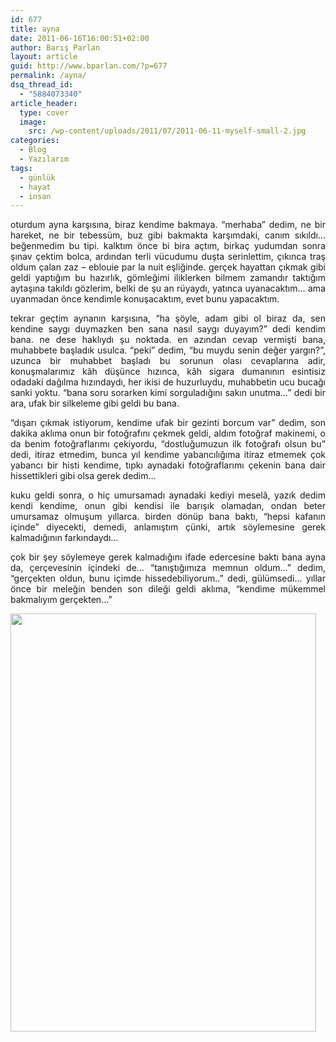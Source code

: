 ```yaml
---
id: 677
title: ayna
date: 2011-06-16T16:00:51+02:00
author: Barış Parlan
layout: article
guid: http://www.bparlan.com/?p=677
permalink: /ayna/
dsq_thread_id:
  - "5884073340"
article_header:
  type: cover
  image:
    src: /wp-content/uploads/2011/07/2011-06-11-myself-small-2.jpg
categories:
  - Blog
  - Yazılarım
tags:
  - günlük
  - hayat
  - insan
---
```


<p style="text-align: justify;">
  oturdum ayna karşısına, biraz kendime bakmaya. &#8220;merhaba&#8221; dedim, ne bir hareket, ne bir tebessüm, buz gibi bakmakta karşımdaki, canım sıkıldı&#8230; beğenmedim bu tipi. kalktım önce bi bira açtım, birkaç yudumdan sonra şınav çektim bolca, ardından terli vücudumu duşta serinlettim, çıkınca traş oldum çalan zaz &#8211; eblouie par la nuit eşliğinde. gerçek hayattan çıkmak gibi geldi yaptığım bu hazırlık, gömleğimi iliklerken bilmem zamandır taktığım aytaşına takıldı gözlerim, belki de şu an rüyaydı, yatınca uyanacaktım&#8230; ama uyanmadan önce kendimle konuşacaktım, evet bunu yapacaktım.
</p>

<p style="text-align: justify;">
  tekrar geçtim aynanın karşısına, &#8220;ha şöyle, adam gibi ol biraz da, sen kendine saygı duymazken ben sana nasıl saygı duyayım?&#8221; dedi kendim bana. ne dese haklıydı şu noktada. en azından cevap vermişti bana, muhabbete başladık usulca. &#8220;peki&#8221; dedim, &#8220;bu muydu senin değer yargın?&#8221;, uzunca bir muhabbet başladı bu sorunun olası cevaplarına adir, konuşmalarımız kâh düşünce hızınca, kâh sigara dumanının esintisiz odadaki dağılma hızındaydı, her ikisi de huzurluydu, muhabbetin ucu bucağı sanki yoktu. &#8220;bana soru sorarken kimi sorguladığını sakın unutma&#8230;&#8221; dedi bir ara, ufak bir silkeleme gibi geldi bu bana.
</p>

<p style="text-align: justify;">
  &#8220;dışarı çıkmak istiyorum, kendime ufak bir gezinti borcum var&#8221; dedim, son dakika aklıma onun bir fotoğrafını çekmek geldi, aldım fotoğraf makinemi, o da benim fotoğraflarımı çekiyordu, &#8220;dostluğumuzun ilk fotoğrafı olsun bu&#8221; dedi, itiraz etmedim, bunca yıl kendime yabancılığıma itiraz etmemek çok yabancı bir histi kendime, tıpkı aynadaki fotoğraflarımı çekenin bana dair hissettikleri gibi olsa gerek dedim&#8230;
</p>

<p style="text-align: justify;">
  kuku geldi sonra, o hiç umursamadı aynadaki kediyi meselâ, yazık dedim kendi kendime, onun gibi kendisi ile barışık olamadan, ondan beter umursamaz olmuşum yıllarca. birden dönüp bana baktı, &#8220;hepsi kafanın içinde&#8221; diyecekti, demedi, anlamıştım çünki, artık söylemesine gerek kalmadığının farkındaydı&#8230;
</p>

<p style="text-align: justify;">
  çok bir şey söylemeye gerek kalmadığını ifade edercesine baktı bana ayna da, çerçevesinin içindeki de&#8230; &#8220;tanıştığımıza memnun oldum&#8230;&#8221; dedim, &#8220;gerçekten oldun, bunu içimde hissedebiliyorum..&#8221; dedi, gülümsedi&#8230; yıllar önce bir meleğin benden son dileği geldi aklıma, &#8220;kendime mükemmel bakmalıyım gerçekten&#8230;&#8221;
</p>

<p style="text-align: justify;">
  <a href="https://i1.wp.com/www.bparlan.com/wp-content/uploads/2011/07/2011-06-11-myself-small-2.jpg"><img class="aligncenter size-full wp-image-678" title="MySelf" src="https://i1.wp.com/www.bparlan.com/wp-content/uploads/2011/07/2011-06-11-myself-small-2.jpg?resize=489%2C669" alt="" width="489" height="669" srcset="https://i1.wp.com/www.bparlan.com/wp-content/uploads/2011/07/2011-06-11-myself-small-2.jpg?w=489 489w, https://i1.wp.com/www.bparlan.com/wp-content/uploads/2011/07/2011-06-11-myself-small-2.jpg?resize=219%2C300 219w" sizes="(max-width: 489px) 100vw, 489px" data-recalc-dims="1" /></a>
</p>
